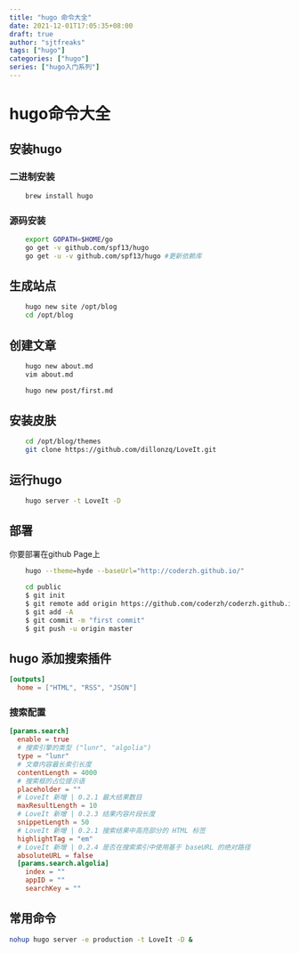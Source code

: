```yaml
---
title: "hugo 命令大全"
date: 2021-12-01T17:05:35+08:00
draft: true
author: "sjtfreaks"
tags: ["hugo"]
categories: ["hugo"]
series: ["hugo入门系列"]
---
```

# hugo命令大全
## 安装hugo
### 二进制安装  
```sh
    brew install hugo  
```
### 源码安装  
```sh
    export GOPATH=$HOME/go  
    go get -v github.com/spf13/hugo
    go get -u -v github.com/spf13/hugo #更新依赖库
```
## 生成站点
```sh
    hugo new site /opt/blog
    cd /opt/blog
```
## 创建文章
```sh
    hugo new about.md
    vim about.md

    hugo new post/first.md
```
## 安装皮肤
```sh
    cd /opt/blog/themes
    git clone https://github.com/dillonzq/LoveIt.git
```
## 运行hugo
```sh
    hugo server -t LoveIt -D
```
## 部署
你要部署在github Page上  
```sh
    hugo --theme=hyde --baseUrl="http://coderzh.github.io/"  
    
    cd public
    $ git init
    $ git remote add origin https://github.com/coderzh/coderzh.github.io.git
    $ git add -A
    $ git commit -m "first commit"
    $ git push -u origin master
```

## hugo 添加搜索插件

```toml
[outputs]
  home = ["HTML", "RSS", "JSON"]
```
### 搜索配置
```toml
[params.search]
  enable = true
  # 搜索引擎的类型 ("lunr", "algolia")
  type = "lunr"
  # 文章内容最长索引长度
  contentLength = 4000
  # 搜索框的占位提示语
  placeholder = ""
  # LoveIt 新增 | 0.2.1 最大结果数目
  maxResultLength = 10
  # LoveIt 新增 | 0.2.3 结果内容片段长度
  snippetLength = 50
  # LoveIt 新增 | 0.2.1 搜索结果中高亮部分的 HTML 标签
  highlightTag = "em"
  # LoveIt 新增 | 0.2.4 是否在搜索索引中使用基于 baseURL 的绝对路径
  absoluteURL = false
  [params.search.algolia]
    index = ""
    appID = ""
    searchKey = ""
```

## 常用命令
```sh
nohup hugo server -e production -t LoveIt -D &  
```